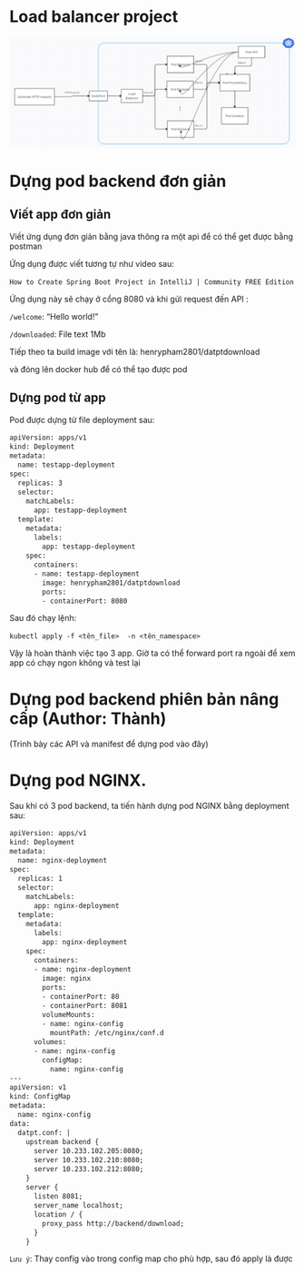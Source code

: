# Load balancer project

![alt text](image.png)

# Dựng pod backend đơn giản
## Viết app đơn giản
Viết ứng dụng đơn giản bằng java thông ra một api để có thể get được bằng postman

Ứng dụng được viết tương tự như video sau: 

`How to Create Spring Boot Project in IntelliJ | Community FREE Edition`

Ứng dụng này sẽ chạy ở cổng 8080 và khi gửi request đến API :

`/welcome`: “Hello world!”

`/downloaded`: File text 1Mb

Tiếp theo ta build image với tên là: henrypham2801/datptdownload

và đóng lên docker hub để có thể tạo được pod

## Dựng pod từ app
Pod được dựng từ file deployment sau:

```
apiVersion: apps/v1
kind: Deployment
metadata:
  name: testapp-deployment
spec:
  replicas: 3
  selector:
    matchLabels:
      app: testapp-deployment
  template:
    metadata:
      labels:
        app: testapp-deployment
    spec:
      containers:
      - name: testapp-deployment
        image: henrypham2801/datptdownload
        ports:
        - containerPort: 8080
```

Sau đó chạy lệnh: 

`kubectl apply -f <tên_file>  -n <tên_namespace>`

Vậy là hoàn thành việc tạo 3 app. Giờ ta có thể forward port ra ngoài để xem app có chạy ngon không và test lại

# Dựng pod backend phiên bản nâng cấp (Author: Thành)

(Trình bày các API và manifest để dựng pod vào đây)

# Dựng pod NGINX.

Sau khi có 3 pod backend, ta tiến hành dựng pod NGINX bằng deployment sau:
```
apiVersion: apps/v1
kind: Deployment
metadata:
  name: nginx-deployment
spec:
  replicas: 1
  selector:
    matchLabels:
      app: nginx-deployment
  template:
    metadata:
      labels:
        app: nginx-deployment
    spec:
      containers:
      - name: nginx-deployment
        image: nginx
        ports:
        - containerPort: 80
        - containerPort: 8081
        volumeMounts:
        - name: nginx-config
          mountPath: /etc/nginx/conf.d
      volumes:
      - name: nginx-config
        configMap:
          name: nginx-config
---
apiVersion: v1
kind: ConfigMap
metadata:
  name: nginx-config
data:
  datpt.conf: |
    upstream backend {
      server 10.233.102.205:8080;
      server 10.233.102.210:8080;
      server 10.233.102.212:8080;
    }
    server {
      listen 8081;
      server_name localhost;
      location / {
        proxy_pass http://backend/download;
      }
    }
```
`Lưu ý`: Thay config vào trong config map cho phù hợp, sau đó apply là được